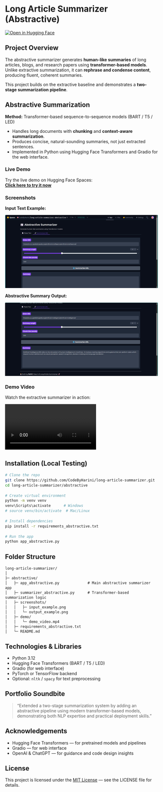 # Long Article Summarizer (Abstractive)
[![Open in Hugging Face](https://img.shields.io/badge/Hugging%20Face-Try%20Demo-blue)](https://huggingface.co/spaces/CodeByHarini/long-article-summarizer-abstractive)

## Project Overview

The abstractive summarizer generates **human-like summaries** of long articles, blogs, and research papers using **transformer-based models**. Unlike extractive summarization, it can **rephrase and condense content**, producing fluent, coherent summaries.

This project builds on the extractive baseline and demonstrates a **two-stage summarization pipeline**.

## Abstractive Summarization

**Method:** Transformer-based sequence-to-sequence models (BART / T5 / LED)

* Handles long documents with **chunking** and **context-aware summarization**.
* Produces concise, natural-sounding summaries, not just extracted sentences.
* Implemented in Python using Hugging Face Transformers and Gradio for the web interface.

### **Live Demo**

Try the live demo on Hugging Face Spaces:  
[**Click here to try it now**](https://huggingface.co/spaces/CodeByHarini/long-article-summarizer-abstractive)


### **Screenshots**

**Input Text Example:**

![Input Screenshot](https://github.com/CodeByHarini/long-article-summarizer/blob/main/Abstractive/Input%20Abstractive.jpg)

**Abstractive Summary Output:**

![Output Screenshot](https://github.com/CodeByHarini/long-article-summarizer/blob/main/Abstractive/Output%20Abstractive.jpg)

### **Demo Video**

Watch the extractive summarizer in action:

![Demo Video](https://github.com/CodeByHarini/long-article-summarizer/blob/main/Abstractive/Demo%20Video%20Abstractive.mp4)


## Installation (Local Testing)

```bash
# Clone the repo
git clone https://github.com/CodeByHarini/long-article-summarizer.git
cd long-article-summarizer/abstractive

# Create virtual environment
python -m venv venv
venv\Scripts\activate      # Windows
# source venv/bin/activate  # Mac/Linux

# Install dependencies
pip install -r requirements_abstractive.txt

# Run the app
python app_abstractive.py
```

## Folder Structure

```
long-article-summarizer/
│
├─ abstractive/
│   ├─ app_abstractive.py             # Main abstractive summarizer app
│   ├─ summarizer_abstractive.py      # Transformer-based summarization logic
│   ├─ screenshots/
│   │   ├─ input_example.png
│   │   └─ output_example.png
│   ├─ demo/
│   │   └─ demo_video.mp4
│   ├─ requirements_abstractive.txt
│   └─ README.md
```

## Technologies & Libraries

* Python 3.12
* Hugging Face Transformers (BART / T5 / LED)
* Gradio (for web interface)
* PyTorch or TensorFlow backend
* Optional: `nltk` / `spacy` for text preprocessing

## Portfolio Soundbite

> “Extended a two-stage summarization system by adding an abstractive pipeline using modern transformer-based models, demonstrating both NLP expertise and practical deployment skills.”

## Acknowledgements

* Hugging Face Transformers — for pretrained models and pipelines
* Gradio — for web interface
* OpenAI & ChatGPT — for guidance and code design insights

## License

This project is licensed under the [MIT License](https://github.com/CodeByHarini/long-article-summarizer/blob/main/LICENSE) — see the LICENSE file for details.


